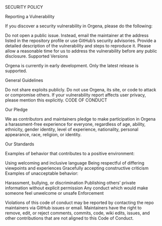 SECURITY POLICY

Reporting a Vulnerability

If you discover a security vulnerability in Orgena, please do the following:

Do not open a public issue. Instead, email the maintainer at the address listed in the repository profile or use GitHub’s security advisories.
Provide a detailed description of the vulnerability and steps to reproduce it.
Please allow a reasonable time for us to address the vulnerability before any public disclosure.
Supported Versions

Orgena is currently in early development. Only the latest release is supported.

General Guidelines

Do not share exploits publicly.
Do not use Orgena, its site, or code to attack or compromise others.
If your vulnerability report affects user privacy, please mention this explicitly.
CODE OF CONDUCT

Our Pledge

We as contributors and maintainers pledge to make participation in Orgena a harassment-free experience for everyone, regardless of age, ability, ethnicity, gender identity, level of experience, nationality, personal appearance, race, religion, or identity.

Our Standards

Examples of behavior that contributes to a positive environment:

Using welcoming and inclusive language
Being respectful of differing viewpoints and experiences
Gracefully accepting constructive criticism
Examples of unacceptable behavior:

Harassment, bullying, or discrimination
Publishing others’ private information without explicit permission
Any conduct which would make someone feel unwelcome or unsafe
Enforcement

Violations of this code of conduct may be reported by contacting the repo maintainers via GitHub issues or email. Maintainers have the right to remove, edit, or reject comments, commits, code, wiki edits, issues, and other contributions that are not aligned to this Code of Conduct.

